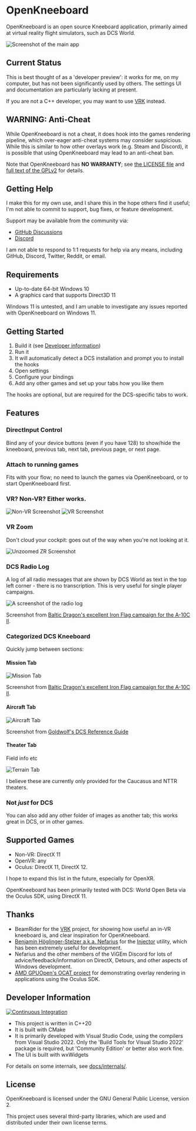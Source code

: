 # OpenKneeboard

OpenKneeboard is an open source Kneeboard application, primarily aimed at virtual reality flight simulators, such as DCS World.

![Screenshot of the main app](docs/screenshots/config-app.png)

## Current Status

This is best thought of as a 'developer preview': it works for me, on my computer, but has not been significantly used by others. The settings UI and documentation are particularly lacking at present.

If you are not a C++ developer, you may want to use [VRK](https://forums.eagle.ru/topic/211308-vrk-a-virtual-reality-enabled-kneeboard-with-touch-and-ink-support) instead.

## WARNING: Anti-Cheat

While OpenKneeboard is not a cheat, it does hook into the games rendering pipeline, which over-eager anti-cheat systems may consider suspicious. While this is similar to how other overlays work (e.g. Steam and Discord), it is possible that using OpenKneeboard may lead to an anti-cheat ban.

Note that OpenKneeboard has **NO WARRANTY**; see [the LICENSE file](LICENSE) and [full text of the GPLv2](gpl-2.0.txt) for details.

## Getting Help

I make this for my own use, and I share this in the hope others find it useful; I'm not able to commit to support, bug fixes, or feature development.

Support may be available from the community via:

- [GitHub Discussions](https://github.com/fredemmott/OpenKneeboard/discussions)
- [Discord](https://discord.gg/CWrvKfuff3)

I am not able to respond to 1:1 requests for help via any means, including GitHub, Discord, Twitter, Reddit, or email.

## Requirements

- Up-to-date 64-bit Windows 10
- A graphics card that supports Direct3D 11

Windows 11 is untested, and I am unable to investigate any issues reported with OpenKneeboard on Windows 11.

## Getting Started

1. Build it (see [Developer information](#developer-information))
2. Run it
3. It will automatically detect a DCS installation and prompt you to install the hooks
4. Open settings
5. Configure your bindings
6. Add any other games and set up your tabs how you like them

The hooks are optional, but are required for the DCS-specific tabs to work.

## Features

### DirectInput Control

Bind any of your device buttons (even if you have 128) to show/hide the kneeboard, previous tab, next tab, previous page, or next page.

### Attach to running games

Fits with your flow; no need to launch the games via OpenKneeboard, or to start OpenKneeboard first.

### VR? Non-VR? Either works.

![Non-VR Screenshot](docs/screenshots/non-vr.png)
![VR Screenshot](docs/screenshots/theater.png)

### VR Zoom

Don't cloud your cockpit: goes out of the way when you're not looking at it.

![Unzoomed ZR Screenshot](docs/screenshots/unzoomed-log.png)

### DCS Radio Log

A log of all radio messages that are shown by DCS World as text in the top left corner - there is no transcription. This is very useful for single player campaigns.

![A screenshot of the radio log](docs/screenshots/log.png)

Screenshot from [Baltic Dragon's excellent Iron Flag campaign for the A-10C II](https://www.baltic-dragon.net/copy-of-a-10-tew-3-0).

### Categorized DCS Kneeboard

Quickly jump between sections:

#### Mission Tab

![Mission Tab](docs/screenshots/mission.png)

Screenshot from [Baltic Dragon's excellent Iron Flag campaign for the A-10C II](https://www.baltic-dragon.net/copy-of-a-10-tew-3-0).

#### Aircraft Tab

![Aircraft Tab](docs/screenshots/aircraft.png)

Screenshot from [Goldwolf's DCS Reference Guide](https://www.digitalcombatsimulator.com/en/files/3318384/)

#### Theater Tab

Field info etc

![Terrain Tab](docs/screenshots/theater.png)

I believe these are currently only provided for the Caucasus and NTTR theaters.

### Not *just* for DCS

You can also add any other folder of images as another tab; this works great in DCS, or in other games.

## Supported Games

- Non-VR: DirectX 11
- OpenVR: any
- Oculus: DirectX 11, DirectX 12.

I hope to expand this list in the future, especially for OpenXR.

OpenKneeboard has been primarily tested with DCS: World Open Beta via the Oculus SDK, using DirectX 11.

## Thanks

- BeamRider for the [VRK](https://forums.eagle.ru/topic/211308-vrk-a-virtual-reality-enabled-kneeboard-with-touch-and-ink-support) project, for showing how useful an in-VR kneeboard is, and clear inspiration for OpenKneeboard.
- [Benjamin Höglinger-Stelzer a.k.a. Nefarius](https://nefarius.at/) for the [Injector](https://github.com/nefarius/Injector) utility, which has been extremely useful for development.
- Nefarius and the other members of the ViGEm Discord for lots of advice/feedback/information on DirectX, Detours, and other aspects of Windows development.
- [AMD GPUOpen's OCAT project](https://gpuopen.com/ocat/) for demonstrating overlay rendering in applications using the Oculus SDK.

## Developer Information

[![Continuous Integration](https://github.com/fredemmott/OpenKneeboard/actions/workflows/ci.yml/badge.svg)](https://github.com/fredemmott/OpenKneeboard/actions/workflows/ci.yml)

- This project is written in C++20
- It is built with CMake
- It is primarily developed with Visual Studio Code, using the compilers from Visual Studio 2022. Only the 'Build Tools for Visual Studio 2022' package is required, but 'Community Edition' or better also work fine.
- The UI is built with wxWidgets

For details on some internals, see [docs/internals/](docs/internals/).

## License

OpenKneeboard is licensed under the GNU General Public License, version 2.

This project uses several third-party libraries, which are used and distributed under their own license terms.
